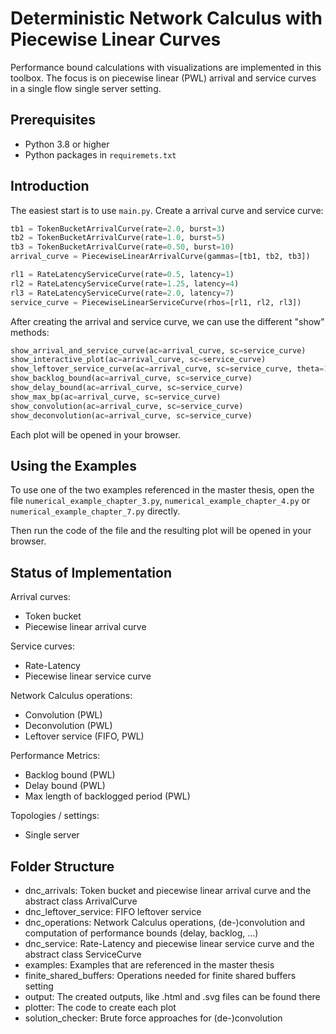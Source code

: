 # Deterministic Network Calculus with Piecewise Linear Curves

Performance bound calculations with visualizations are implemented in this toolbox. The focus is on piecewise linear (PWL) arrival and service curves in a single flow single server setting.

## Prerequisites

- Python 3.8 or higher
- Python packages in `requiremets.txt`

## Introduction

The easiest start is to use `main.py`. Create a arrival curve and service curve:

```python
tb1 = TokenBucketArrivalCurve(rate=2.0, burst=3)
tb2 = TokenBucketArrivalCurve(rate=1.0, burst=5)
tb3 = TokenBucketArrivalCurve(rate=0.50, burst=10)
arrival_curve = PiecewiseLinearArrivalCurve(gammas=[tb1, tb2, tb3])

rl1 = RateLatencyServiceCurve(rate=0.5, latency=1)
rl2 = RateLatencyServiceCurve(rate=1.25, latency=4)
rl3 = RateLatencyServiceCurve(rate=2.0, latency=7)
service_curve = PiecewiseLinearServiceCurve(rhos=[rl1, rl2, rl3])
```

After creating the arrival and service curve, we can use the different "show" methods:

```python
show_arrival_and_service_curve(ac=arrival_curve, sc=service_curve)
show_interactive_plot(ac=arrival_curve, sc=service_curve)
show_leftover_service_curve(ac=arrival_curve, sc=service_curve, theta=10)
show_backlog_bound(ac=arrival_curve, sc=service_curve)
show_delay_bound(ac=arrival_curve, sc=service_curve)
show_max_bp(ac=arrival_curve, sc=service_curve)
show_convolution(ac=arrival_curve, sc=service_curve)
show_deconvolution(ac=arrival_curve, sc=service_curve)
```

Each plot will be opened in your browser.

## Using the Examples

To use one of the two examples referenced in the master thesis, open the file `numerical_example_chapter_3.py`, `numerical_example_chapter_4.py` or `numerical_example_chapter_7.py` directly.

Then run the code of the file and the resulting plot will be opened in your browser.

## Status of Implementation

Arrival curves:

- Token bucket
- Piecewise linear arrival curve

Service curves:

- Rate-Latency
- Piecewise linear service curve

Network Calculus operations:

- Convolution (PWL)
- Deconvolution (PWL)
- Leftover service (FIFO, PWL)

Performance Metrics:

- Backlog bound (PWL)
- Delay bound (PWL)
- Max length of backlogged period (PWL)

Topologies / settings:

- Single server

## Folder Structure

- dnc_arrivals:
  Token bucket and piecewise linear arrival curve and the abstract class ArrivalCurve
- dnc_leftover_service:
  FIFO leftover service 
- dnc_operations:
  Network Calculus operations, (de-)convolution and computation of performance bounds (delay, backlog, ...)
- dnc_service:
  Rate-Latency and piecewise linear service curve and the abstract class ServiceCurve
- examples:
  Examples that are referenced in the master thesis
- finite_shared_buffers:
  Operations needed for finite shared buffers setting
- output:
  The created outputs, like .html and .svg files can be found there
- plotter:
  The code to create each plot
- solution_checker:
  Brute force approaches for (de-)convolution
